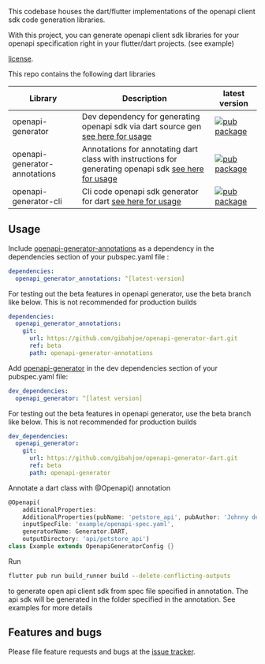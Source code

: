 This codebase houses the dart/flutter implementations of the openapi client sdk code generation libraries.

With this project, you can generate openapi client sdk libraries for your openapi specification right in your flutter/dart projects. (see example)

[license](https://github.com/gibahjoe/openapi-generator-dart/blob/master/openapi-generator-annotations/LICENSE).


This repo contains the following dart libraries

| Library       | Description | latest version |
|---------------|-------------|---------------|
| openapi-generator |Dev dependency for generating openapi sdk via dart source gen [see here for usage](https://pub.dev/packages/openapi_generator)| [![pub package](https://img.shields.io/pub/v/openapi_generator.svg)](https://pub.dev/packages/openapi_generator)|
| openapi-generator-annotations|Annotations for annotating dart class with instructions for generating openapi sdk [see here for usage](https://pub.dev/packages/openapi_generator_annotations)|[![pub package](https://img.shields.io/pub/v/openapi_generator_annotations.svg)](https://pub.dev/packages/openapi_generator)|
| openapi-generator-cli |Cli code openapi sdk generator for dart [see here for usage](https://pub.dev/packages/openapi_generator_cli)|[![pub package](https://img.shields.io/pub/v/openapi_generator_cli.svg)](https://pub.dev/packages/openapi_generator_cli)|




## Usage

Include [openapi-generator-annotations](https://pub.dev/packages/openapi_generator_annotations) as a dependency in the dependencies section of your pubspec.yaml file :

```yaml
dependencies:
  openapi_generator_annotations: ^[latest-version]
```
For testing out the beta features in openapi generator, use the beta branch like below. This is not recommended for production builds
```yaml
dependencies:
  openapi_generator_annotations: 
    git:
      url: https://github.com/gibahjoe/openapi-generator-dart.git
      ref: beta
      path: openapi-generator-annotations
```


Add [openapi-generator](https://pub.dev/packages/openapi_generator) in the dev dependencies section of your pubspec.yaml file:

```yaml
dev_dependencies:
  openapi_generator: ^[latest version]
```
For testing out the beta features in openapi generator, use the beta branch like below. This is not recommended for production builds
```yaml
dev_dependencies:
  openapi_generator: 
    git:
      url: https://github.com/gibahjoe/openapi-generator-dart.git
      ref: beta
      path: openapi-generator
```

Annotate a dart class with @Openapi() annotation

```dart
@Openapi(
    additionalProperties:
    AdditionalProperties(pubName: 'petstore_api', pubAuthor: 'Johnny dep'),
    inputSpecFile: 'example/openapi-spec.yaml',
    generatorName: Generator.DART,
    outputDirectory: 'api/petstore_api')
class Example extends OpenapiGeneratorConfig {}
```

Run 
```cmd
flutter pub run build_runner build --delete-conflicting-outputs
```
to generate open api client sdk from spec file specified in annotation. 
The api sdk will be generated in the folder specified in the annotation. See examples for more details



## Features and bugs

Please file feature requests and bugs at the [issue tracker][tracker].

[tracker]: https://github.com/gibahjoe/openapi-generator-dart/issues
